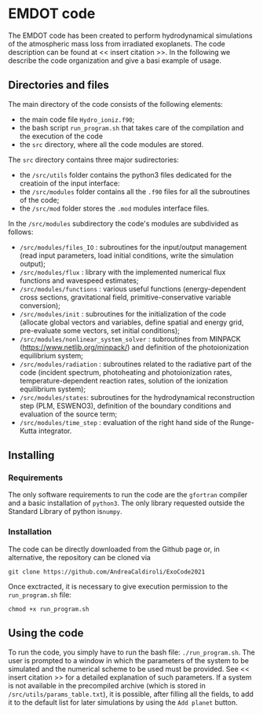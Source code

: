 # EMDOT code

The EMDOT code has been created to perform hydrodynamical simulations of the atmospheric mass loss from irradiated exoplanets. The code description can be found at  << insert citation >>. In the following we describe the code organization and give a basi example of usage.

## Directories and files

The main directory of the code consists of the following elements:
* the main code file `Hydro_ioniz.f90`;
* the bash script `run_program.sh` that takes care of the compilation and the execution of the code
* the `src` directory, where all the code modules are stored.

The `src` directory contains three major sudirectories:
* the `/src/utils` folder contains the python3 files dedicated for the creatioin of the input interface:
* the `/src/modules` folder contains all the `.f90` files for all the subroutines of the code;
* the `/src/mod` folder stores the `.mod` modules interface files.

In the `/src/modules` subdirectory the code's modules are subdivided as follows:
* `/src/modules/files_IO` : subroutines for the input/output management (read input parameters, load initial conditions, write the simulation output);
* `/src/modules/flux` : library with the implemented numerical flux functions and wavespeed estimates;
* `/src/modules/functions` : various useful functions (energy-dependent cross sections, gravitational field, primitive-conservative variable conversion);
* `/src/modules/init` : subroutines for the initialization of the code (allocate global vectors and variables, define spatial and energy grid, pre-evaluate some vectors, set initial conditions);
* `/src/modules/nonlinear_system_solver` : subroutines from MINPACK (https://www.netlib.org/minpack/) and definition of the photoionization equilibrium system;
* `/src/modules/radiation` : subroutines related to the radiative part of the code (incident spectrum, photoheating and photoionization rates, temperature-dependent reaction rates, solution of the ionization equilibrium system);
* `/src/modules/states`: subroutines for the hydrodynamical reconstruction step (PLM, ESWENO3), definition of the boundary conditions and evaluation of the source term;
* `/src/modules/time_step` : evaluation of the right hand side of the Runge-Kutta integrator.


##  Installing

### Requirements

The only software requirements to run the code are the `gfortran` compiler and a basic installation of `python3`. The only library requested outside the Standard Library of python is`numpy`.

### Installation

The code can be directly downloaded from the Github page or, in alternative, the repository can be cloned via 

    git clone https://github.com/AndreaCaldiroli/ExoCode2021
    
Once exctracted, it is necessary to give execution permission to the `run_program.sh` file:

    chmod +x run_program.sh
    

## Using the code

To run the code, you simply have to run the bash file: `./run_program.sh`. The user is prompted to a window in which the parameters of the system to be simulated  and the numerical scheme to be used must be provided. See << insert citation >> for a detailed explanation of such parameters. If a system is not available in the precompiled archive (which is stored in `/src/utils/params_table.txt`), it is possible, after filling all the fields, to add it to the default list for later simulations by using the `Add planet` button. 










